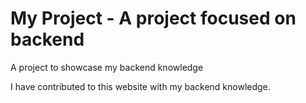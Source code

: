 # My Project - A project focused on backend 
A project to showcase my backend knowledge 

I have contributed to this website with my backend knowledge.